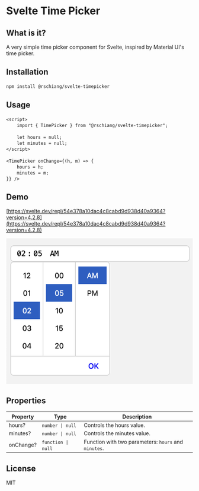# Svelte Time Picker

## What is it?

A very simple time picker component for Svelte, inspired by Material UI's time picker.

## Installation

```bash
npm install @rschiang/svelte-timepicker
```

## Usage

```svelte
<script>
    import { TimePicker } from "@rschiang/svelte-timepicker";

    let hours = null;
    let minutes = null;
</script>

<TimePicker onChange={(h, m) => {
    hours = h;
    minutes = m;
}} />
```

## Demo

[https://svelte.dev/repl/54e378a10dac4c8cabd9d938d40a9364?version=4.2.8](https://svelte.dev/repl/54e378a10dac4c8cabd9d938d40a9364?version=4.2.8)

![Screenshot](./static/screenshot.png)

## Properties

| Property | Type | Description |
| ----------- | ----------- | ----------- |
| hours? | `number \| null` | Controls the hours value. |
| minutes? | `number \| null` | Controls the minutes value. | 
| onChange? | `function \| null` | Function with two parameters: `hours` and `minutes`. |

## License

MIT
